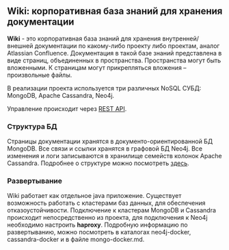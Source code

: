 ## Wiki: корпоративная база знаний для хранения документации
**Wiki**  - это корпоративная база знаний для хранения внутренней/внешней документации по какому-либо проекту либо проектам, аналог Atlassian Confluence. Документация в такой базе знаний представлена в виде страниц, объединенных в пространства. Пространства могут быть вложенными. К страницам могут прикрепляться вложения – произвольные файлы.

В реализации проекта используется три различных NoSQL СУБД: MongoDB, Apache Cassandra, Neo4j.

Управление происходит через [REST API](./RestApiMan.md "Rest Api Man").

### Структура БД
Страницы документации хранятся в документо-ориентированной БД MongoDB. Все связи и ссылки хранятся в графовой БД Neo4j. Все изменения и логи записываются в хранилище семейств колонок Apache Cassandra.
Подробнее о структуре можно посмотреть
[здесь](./StructureDataBase.md "Structure DataBase").

### Развертывание
Wiki работает как отдельное java приложение. Существует возможность работать с кластерами баз данных, для обеспечения отказоустойчивости. Подключение к кластерам MongoDB и Cassandra происходит непосредственно из проекта, для подключения к Neo4j необходимо настроить **haproxy**.
Подробную информацию по развертыванию, можно посмотреть в каталогах neo4j-docker, cassandra-docker и в файле mongo-docker.md.
